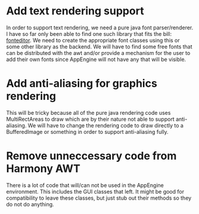 # Add text rendering support #

In order to support text rendering, we need a pure java font parser/renderer. I have so far only been able to find one such library that fits the bill: [fonteditor](http://fonteditor.org/). We need to create the appropriate font classes using this or some other library as the backend. We will have to find some free fonts that can be distributed with the awt and/or provide a mechanism for the user to add their own fonts since AppEngine will not have any that will be visible.

# Add anti-aliasing for graphics rendering #

This will be tricky because all of the pure java rendering code uses MultiRectAreas to draw which are by their nature not able to support anti-aliasing. We will have to change the rendering code to draw directly to a BufferedImage or something in order to support anti-aliasing fully.

# Remove unneccessary code from Harmony AWT #

There is a lot of code that will/can not be used in the AppEngine environment. This includes the GUI classes that left. It might be good for compatibility to leave these classes, but just stub out their methods so they do not do anything.